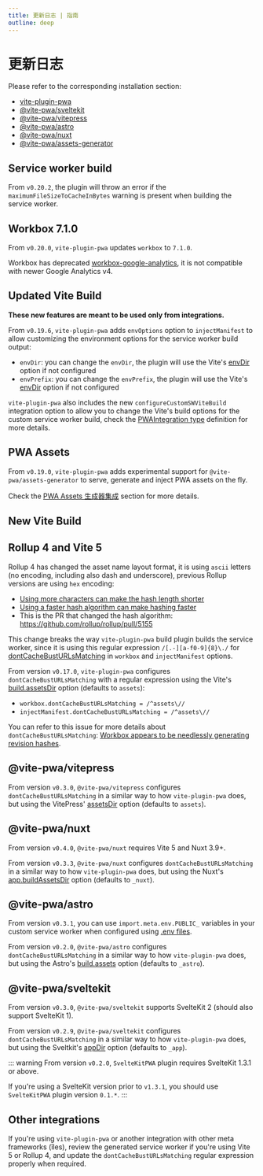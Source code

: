 ```yaml
---
title: 更新日志 | 指南
outline: deep
---
```


# 更新日志

Please refer to the corresponding installation section:
- [vite-plugin-pwa](https://github.com/vite-pwa/vite-plugin-pwa#-install)
- [@vite-pwa/sveltekit](https://github.com/vite-pwa/sveltekit#-install)
- [@vite-pwa/vitepress](https://github.com/vite-pwa/vitepress#-install)
- [@vite-pwa/astro](https://github.com/vite-pwa/astro#-install)
- [@vite-pwa/nuxt](https://github.com/vite-pwa/nuxt#-install)
- [@vite-pwa/assets-generator](https://github.com/vite-pwa/assets-generator#-install)

## Service worker build <Badge type="tip" text="from v0.20.2" />

From `v0.20.2`, the plugin will throw an error if the `maximumFileSizeToCacheInBytes` warning is present when building the service worker.

## Workbox 7.1.0 <Badge type="tip" text="from v0.20.0" />

From `v0.20.0`, `vite-plugin-pwa` updates `workbox` to `7.1.0`.

Workbox has deprecated [workbox-google-analytics](https://developer.chrome.com/docs/workbox/modules/workbox-google-analytics/), it is not compatible with newer Google Analytics v4.

## Updated Vite Build <Badge type="tip" text="from v0.19.6" />

**These new features are meant to be used only from integrations.**

From `v0.19.6`, `vite-plugin-pwa` adds `envOptions` option to `injectManifest` to allow customizing the environment options for the service worker build output:
- `envDir`: you can change the `envDir`, the plugin will use the Vite's [envDir](https://vitejs.dev/config/shared-options.html#envdir) option if not configured
- `envPrefix`: you can change the `envPrefix`, the plugin will use the Vite's [envDir](https://vitejs.dev/config/shared-options.html#envprefix) option if not configured

`vite-plugin-pwa` also includes the new `configureCustomSWViteBuild` integration option to allow you to change the Vite's build options for the custom service worker build, check the [PWAIntegration type](https://github.com/vite-pwa/vite-plugin-pwa/blob/main/src/types.ts) definition for more details. 

## PWA Assets <Badge type="tip" text="from v0.19.0" /> <Badge type="warning" text="experimental" />

From `v0.19.0`, `vite-plugin-pwa` adds experimental support for `@vite-pwa/assets-generator` to serve, generate and inject PWA assets on the fly.

Check the [PWA Assets 生成器集成](/assets-generator/integrations) section for more details.  

## New Vite Build <Badge type="tip" text="from v0.18.0" />

<InjectManifestBuild />

## Rollup 4 and Vite 5

Rollup 4 has changed the asset name layout format, it is using `ascii` letters (no encoding, including also dash and underscore), previous Rollup versions are using `hex` encoding:
- [Using more characters can make the hash length shorter](https://github.com/rollup/rollup/issues/4803)
- [Using a faster hash algorithm can make hashing faster](https://github.com/rollup/rollup/issues/4626)
- This is the PR that changed the hash algorithm: https://github.com/rollup/rollup/pull/5155

This change breaks the way `vite-plugin-pwa` build plugin builds the service worker, since it is using this regular expression `/[.-][a-f0-9]{8}\./` for [dontCacheBustURLsMatching](https://developer.chrome.com/docs/workbox/reference/workbox-build/) in `workbox` and `injectManifest` options.

From version `v0.17.0`, `vite-plugin-pwa` configures `dontCacheBustURLsMatching` with a regular expression using the Vite's [build.assetsDir](https://vitejs.dev/config/build-options.html#build-assetsdir) option (defaults to `assets`):
- `workbox.dontCacheBustURLsMatching = /^assets\//`
- `injectManifest.dontCacheBustURLsMatching = /^assets\//`

You can refer to this issue for more details about `dontCacheBustURLsMatching`: [Workbox appears to be needlessly generating revision hashes](https://github.com/vite-pwa/vite-plugin-pwa/issues/163). 

## @vite-pwa/vitepress

From version `v0.3.0`, `@vite-pwa/vitepress` configures `dontCacheBustURLsMatching` in a similar way to how `vite-plugin-pwa` does, but using the VitePress' [assetsDir](https://vitepress.dev/reference/site-config#assetsdir) option (defaults to `assets`).

## @vite-pwa/nuxt

From version `v0.4.0`, `@vite-pwa/nuxt` requires Vite 5 and Nuxt 3.9+.

From version `v0.3.3`, `@vite-pwa/nuxt` configures `dontCacheBustURLsMatching` in a similar way to how `vite-plugin-pwa` does, but using the Nuxt's [app.buildAssetsDir](https://nuxt.com/docs/api/nuxt-config#buildassetsdir) option (defaults to `_nuxt`).

## @vite-pwa/astro

From version `v0.3.1`, you can use `import.meta.env.PUBLIC_` variables in your custom service worker when configured using [.env files](https://docs.astro.build/en/guides/environment-variables/#setting-environment-variables).

From version `v0.2.0`, `@vite-pwa/astro` configures `dontCacheBustURLsMatching` in a similar way to how `vite-plugin-pwa` does, but using the Astro's [build.assets](https://docs.astro.build/en/reference/configuration-reference/#buildassets) option (defaults to `_astro`).

## @vite-pwa/sveltekit

From version `v0.3.0`, `@vite-pwa/sveltekit` supports SvelteKit 2 (should also support SvelteKit 1).

From version `v0.2.9`, `@vite-pwa/sveltekit` configures `dontCacheBustURLsMatching` in a similar way to how `vite-plugin-pwa` does, but using the Sveltkit's [appDir](https://kit.svelte.dev/docs/configuration#appdir) option (defaults to `_app`).

::: warning
From version `v0.2.0`, `SvelteKitPWA` plugin requires SvelteKit 1.3.1 or above.

If you're using a SvelteKit version prior to `v1.3.1`, you should use `SvelteKitPWA` plugin version `0.1.*`.
:::

## Other integrations

If you're using `vite-plugin-pwa` or another integration with other meta frameworks (îles), review the generated service worker if you're using Vite 5 or Rollup 4, and update the `dontCacheBustURLsMatching` regular expression properly when required.
